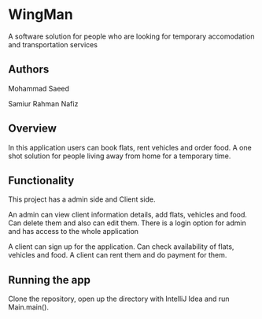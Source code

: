 # WingMan

A software solution for people who are looking for temporary accomodation and transportation services


## Authors

Mohammad Saeed

Samiur Rahman Nafiz


## Overview

In this application users can book flats, rent vehicles and order food. A one shot solution for people living away from home for a temporary time.
## Functionality

This project has a admin side and Client side. 

An admin can view client information details, add flats, vehicles and food. Can delete them and also can edit them. There is a login option for admin and has access to the whole application

A client can sign up for the application. Can check availability of flats, vehicles and food. A client can rent them and do payment for them.



## Running the app

Clone the repository, open up the directory with IntelliJ Idea and run Main.main().
